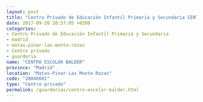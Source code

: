 ```yaml
---
layout: post
title: "Centro Privado de Educación Infantil Primaria y Secundaria CENTRO ESCOLAR BALDER"
date: 2017-09-20 20:57:05 +0200
categories:
- Centro Privado de Educación Infantil Primaria y Secundaria
- madrid
- matas-pinar-las-monte-rozas
- Centro privado
- guarderia
name: "CENTRO ESCOLAR BALDER"
province: "Madrid"
location: "Matas-Pinar-Las Monte Rozas"
code: "28046601"
type: "Centro privado"
permalink: /guarderias/centro-escolar-balder.html
---
```

